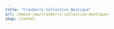 ```yaml
---
title: "Cranberry Collective Boutique"
url: /moose-jaw/cranberry-collective-boutique/
shop: clothes
---
```

